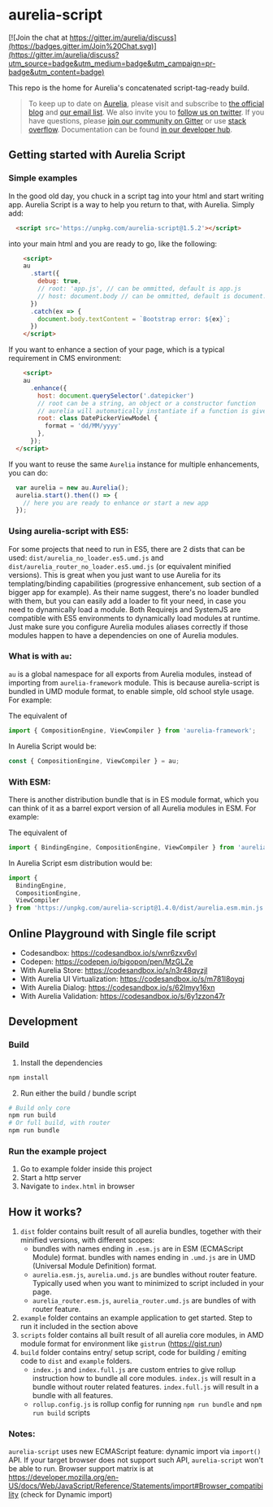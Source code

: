 # aurelia-script

[![Join the chat at https://gitter.im/aurelia/discuss](https://badges.gitter.im/Join%20Chat.svg)](https://gitter.im/aurelia/discuss?utm_source=badge&utm_medium=badge&utm_campaign=pr-badge&utm_content=badge)

This repo is the home for Aurelia's concatenated script-tag-ready build.

> To keep up to date on [Aurelia](http://www.aurelia.io/), please visit and subscribe to [the official blog](http://blog.aurelia.io/) and [our email list](http://eepurl.com/ces50j). We also invite you to [follow us on twitter](https://twitter.com/aureliaeffect). If you have questions, please [join our community on Gitter](https://gitter.im/aurelia/discuss) or use [stack overflow](http://stackoverflow.com/search?q=aurelia). Documentation can be found [in our developer hub](http://aurelia.io).

## Getting started with Aurelia Script

### Simple examples

In the good old day, you chuck in a script tag into your html and start writing app. Aurelia Script is a way to help you return to that, with Aurelia. Simply add:

```html
  <script src='https://unpkg.com/aurelia-script@1.5.2'></script>
```

into your main html and you are ready to go, like the following:

```html
	<script>
    au
      .start({
        debug: true,
        // root: 'app.js', // can be ommitted, default is app.js
        // host: document.body // can be ommitted, default is document.body
      })
      .catch(ex => {
        document.body.textContent = `Bootstrap error: ${ex}`;
      })
	</script>
```

If you want to enhance a section of your page, which is a typical requirement in CMS environment:

```html
	<script>
    au
      .enhance({
        host: document.querySelector('.datepicker')
        // root can be a string, an object or a constructor function
        // aurelia will automatically instantiate if a function is given
        root: class DatePickerViewModel {
          format = 'dd/MM/yyyy'
        },
      });
  </script>
```

If you want to reuse the same `Aurelia` instance for multiple enhancements, you can do:

```js
  var aurelia = new au.Aurelia();
  aurelia.start().then(() => {
    // here you are ready to enhance or start a new app
  });
```

### Using aurelia-script with ES5:

For some projects that need to run in ES5, there are 2 dists that can be used: `dist/aurelia_no_loader.es5.umd.js` and `dist/aurelia_router_no_loader.es5.umd.js` (or equivalent minified versions). This is great when you just want to use Aurelia for its templating/binding capabilities (progressive enhancement, sub section of a bigger app for example). As their name suggest, there's no loader bundled with them, but you can easily add a loader to fit your need, in case you need to dynamically load a module. Both Requirejs and SystemJS are compatible with ES5 environments to dynamically load modules at runtime. Just make sure you configure Aurelia modules aliases correctly if those modules happen to have a dependencies on one of Aurelia modules.

### What is with `au`:

`au` is a global namespace for all exports from Aurelia modules, instead of importing from `aurelia-framework` module. This is because aurelia-script is bundled in UMD module format, to enable simple, old school style usage. For example:

The equivalent of 

```ts
import { CompositionEngine, ViewCompiler } from 'aurelia-framework';
```

In Aurelia Script would be:
```ts
const { CompositionEngine, ViewCompiler } = au;
```

### With ESM:

There is another distribution bundle that is in ES module format, which you can think of it as a barrel export version of all Aurelia modules in ESM. For example:

The equivalent of 

```ts
import { BindingEngine, CompositionEngine, ViewCompiler } from 'aurelia-framework';
```

In Aurelia Script esm distribution would be:

```ts
import {
  BindingEngine,
  CompositionEngine,
  ViewCompiler
} from 'https://unpkg.com/aurelia-script@1.4.0/dist/aurelia.esm.min.js';
```

## Online Playground with Single file script
  * Codesandbox: https://codesandbox.io/s/wnr6zxv6vl
  * Codepen: https://codepen.io/bigopon/pen/MzGLZe
  * With Aurelia Store: https://codesandbox.io/s/n3r48qvzjl
  * With Aurelia UI Virtualization: https://codesandbox.io/s/m781l8oyqj
  * With Aurelia Dialog: https://codesandbox.io/s/62lmyy16xn
  * With Aurelia Validation: https://codesandbox.io/s/6y1zzon47r

## Development

### Build

  1. Install the dependencies

  ```bash
  npm install
  ```

  2. Run either the build / bundle script

  ```bash
  # Build only core
  npm run build
  # Or full build, with router
  npm run bundle
  ```

### Run the example project
  1. Go to example folder inside this project
  2. Start a http server
  3. Navigate to `index.html` in browser

## How it works?
  1. `dist` folder contains built result of all aurelia bundles, together with their minified versions, with different scopes:
     * bundles with names ending in `.esm.js` are in ESM (ECMAScript Module) format. bundles with names ending in `.umd.js` are in UMD (Universal Module Definition) format.
     * `aurelia.esm.js`, `aurelia.umd.js` are bundles without router feature. Typically used when you want to minimized to script included in your page.
     * `aurelia_router.esm.js`, `aurelia_router.umd.js` are bundles of with router feature.
  2. `example` folder contains an example application to get started. Step to run it included in the section above
  3. `scripts` folder contains all built result of all aurelia core modules, in AMD module format for environment like `gistrun` (https://gist.run)
  4. `build` folder contains entry/ setup script, code for building / emiting code to `dist` and `example` folders.
     * `index.js` and `index.full.js` are custom entries to give rollup instruction how to bundle all core modules. `index.js` will result in a bundle without router related features. `index.full.js` will result in a bundle with all features.
     * `rollup.config.js` is rollup config for running `npm run bundle` and `npm run build` scripts

### Notes:
  `aurelia-script` uses new ECMAScript feature: dynamic import via `import()` API. If your target browser does not support such API, `aurelia-script` won't be able to run. Browser support matrix is at https://developer.mozilla.org/en-US/docs/Web/JavaScript/Reference/Statements/import#Browser_compatibility (check for Dynamic import)
